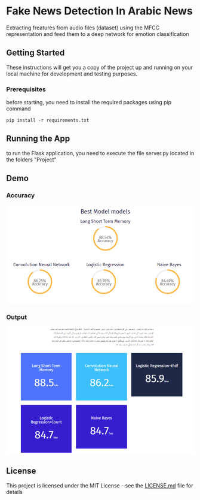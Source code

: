 # Fake News Detection In Arabic News

Extracting freatures from audio files (dataset) using the MFCC representation and feed them to a deep network for emotion classification

## Getting Started

These instructions will get you a copy of the project up and running on your local machine for development and testing purposes.

### Prerequisites

before starting, you need to install the required packages using pip command

```
pip install -r requirements.txt
```


## Running the App

to run the Flask application, you need to execute the file server.py located in the folders "Project" 


## Demo

### Accuracy
![Alt text](imgs/img1.png?raw=true "Title")

### Output
![Alt text](imgs/img2.png?raw=true "Title")

## License

This project is licensed under the MIT License - see the [LICENSE.md](LICENSE.md) file for details
